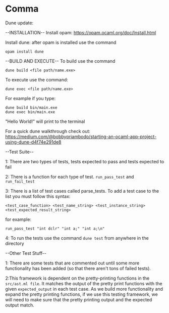 # Comma


Dune update:

--INSTALLATION--
Install opam: https://opam.ocaml.org/doc/Install.html

Install dune: after opam is installed use the command 

``` console
opam install dune
```

--BUILD AND EXECUTE--
To build use the command 

```console
dune build <file path/name.exe>
```

To execute use the command: 
```console
dune exec <file path/name.exe>
```

For example if you type:
```console
dune build bin/main.exe
dune exec bin/main.exe
```

"Hello World!" will print to the terminal

For a quick dune walkthrough check out:
https://medium.com/@bobbypriambodo/starting-an-ocaml-app-project-using-dune-d4f74e291de8

--Test Suite--

1: There are two types of tests, tests expected to pass and tests expected to fail

2: There is a function for each type of test. ```run_pass_test``` and ```run_fail_test```

3: There is a list of test cases called parse_tests. To add a test case to the list you must follow this syntax:

```<test_case_function> <test_name_string> <test_instance_string> <test_expected_result_string>```

for example: 
``` console
run_pass_test "int dclr" "int a;" "int a;\n"
```

4: To run the tests use the command ```dune test``` from anywhere in the directory

--Other Test Stuff--

1: There are some tests that are commented out until some more functionality has been added (so that there aren't tons of failed tests).

2:This framework is dependent on the pretty-printing functions in the ```src/ast.ml file```. It matches the output of the pretty print functions with the given ```expected_output``` in each test case. As we build more functionality and expand the pretty printing functions, if we use this testing framework, we will need to make sure that the pretty printing output and the expected output match.
